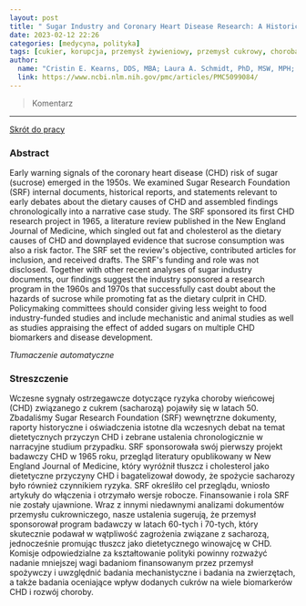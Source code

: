 ```yaml
---
layout: post
title: " Sugar Industry and Coronary Heart Disease Research: A Historical Analysis of Internal Industry Documents "
date: 2023-02-12 22:26
categories: [medycyna, polityka]
tags: [cukier, korupcja, przemysł żywieniowy, przemysł cukrowy, choroba niedokrwienna serca]
author:
  name: "Cristin E. Kearns, DDS, MBA; Laura A. Schmidt, PhD, MSW, MPH; Stanton A. Glantz, PhD "
  link: https://www.ncbi.nlm.nih.gov/pmc/articles/PMC5099084/
---
```


> Komentarz
> 
<hr>

[Skrót do pracy](https://www.ncbi.nlm.nih.gov/pmc/articles/PMC5099084/) 

### Abstract
Early warning signals of the coronary heart disease (CHD) risk of sugar (sucrose) emerged in the 1950s. We examined Sugar Research Foundation (SRF) internal documents, historical reports, and statements relevant to early debates about the dietary causes of CHD and assembled findings chronologically into a narrative case study. The SRF sponsored its first CHD research project in 1965, a literature review published in the New England Journal of Medicine, which singled out fat and cholesterol as the dietary causes of CHD and downplayed evidence that sucrose consumption was also a risk factor. The SRF set the review's objective, contributed articles for inclusion, and received drafts. The SRF's funding and role was not disclosed. Together with other recent analyses of sugar industry documents, our findings suggest the industry sponsored a research program in the 1960s and 1970s that successfully cast doubt about the hazards of sucrose while promoting fat as the dietary culprit in CHD. Policymaking committees should consider giving less weight to food industry-funded studies and include mechanistic and animal studies as well as studies appraising the effect of added sugars on multiple CHD biomarkers and disease development.

*Tłumaczenie automatyczne*

### Streszczenie
Wczesne sygnały ostrzegawcze dotyczące ryzyka choroby wieńcowej (CHD) związanego z cukrem (sacharozą) pojawiły się w latach 50. Zbadaliśmy Sugar Research Foundation (SRF) wewnętrzne dokumenty, raporty historyczne i oświadczenia istotne dla wczesnych debat na temat dietetycznych przyczyn CHD i zebrane ustalenia chronologicznie w narracyjne studium przypadku. SRF sponsorowała swój pierwszy projekt badawczy CHD w 1965 roku, przegląd literatury opublikowany w New England Journal of Medicine, który wyróżnił tłuszcz i cholesterol jako dietetyczne przyczyny CHD i bagatelizował dowody, że spożycie sacharozy było również czynnikiem ryzyka. SRF określiło cel przeglądu, wniosło artykuły do włączenia i otrzymało wersje robocze. Finansowanie i rola SRF nie zostały ujawnione. Wraz z innymi niedawnymi analizami dokumentów przemysłu cukrowniczego, nasze ustalenia sugerują, że przemysł sponsorował program badawczy w latach 60-tych i 70-tych, który skutecznie podawał w wątpliwość zagrożenia związane z sacharozą, jednocześnie promując tłuszcz jako dietetycznego winowajcę w CHD. Komisje odpowiedzialne za kształtowanie polityki powinny rozważyć nadanie mniejszej wagi badaniom finansowanym przez przemysł spożywczy i uwzględnić badania mechanistyczne i badania na zwierzętach, a także badania oceniające wpływ dodanych cukrów na wiele biomarkerów CHD i rozwój choroby.